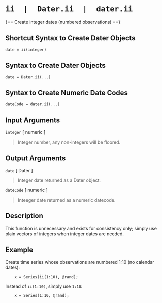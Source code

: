 # `ii  |  Dater.ii  |  dater.ii`

{== Create integer dates (numbered observations) ==}


## Shortcut Syntax to Create Dater Objects

    date = ii(integer)


## Syntax to Create Dater Objects

    date = Dater.ii(...)


## Syntax to Create Numeric Date Codes

    dateCode = dater.ii(...)


## Input Arguments

`integer` [ numeric ] 

> Integer number, any non-integers will be floored.


## Output Arguments

`date` [ Dater ]

> Integer date returned as a Dater object.


`dateCode` [ numeric ]

> Inteeger date returned as a numeric datecode.


## Description

This function is unnecessary and exists for consistency only; simply use
plain vectors of integers when integer dates are needed.


## Example

Create time series whose observations are numbered 1:10 (no calendar
dates):

```
    x = Series(ii(1:10), @rand);
```

Instead of `ii(1:10)`, simply use `1:10`:

```
    x = Series(1:10, @rand);
```


